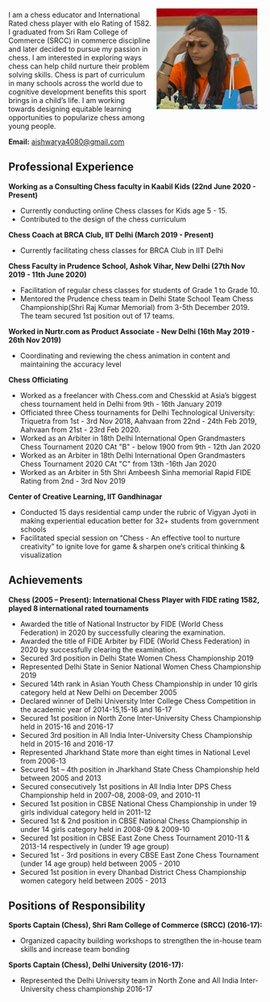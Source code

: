 
<img vspace="10" hspace="10" align="right" width="200" height="200" src="/pic.png"> 

I am a chess educator and International Rated chess player with elo Rating of 1582. I graduated from Sri Ram College of Commerce (SRCC)  in commerce discipline and later decided to pursue my passion in chess. I am interested in exploring ways chess can help child nurture their problem solving skills. Chess is part of curriculum in many schools across the world due to cognitive development benefits this sport brings in a child’s life. I am working towards designing equitable learning opportunities to popularize chess among young people.

**Email:** aishwarya4080@gmail.com

## Professional Experience

**Working as a Consulting Chess faculty in Kaabil Kids (22nd June 2020 - Present)**

- Currently conducting online Chess classes for Kids age 5 - 15.
- Contributed to the design of the chess curriculum

**Chess Coach at BRCA Club,  IIT Delhi  (March 2019 - Present)**

- Currently facilitating chess classes for BRCA Club in IIT Delhi

**Chess Faculty in Prudence School, Ashok Vihar, New Delhi  (27th Nov 2019 - 11th June 2020)**

- Facilitation of regular chess classes for students of Grade 1 to Grade 10.
- Mentored the Prudence chess team in Delhi State School Team Chess Championship(Shri Raj Kumar Memorial) from 3-5th December 2019. The team secured 1st position out of 17 teams.

**Worked in Nurtr.com as Product Associate - New Delhi (16th May 2019 - 26th Nov 2019)**

- Coordinating and reviewing the chess animation in content and maintaining the accuracy level

**Chess Officiating**

- Worked as a freelancer with Chess.com and Chesskid at Asia’s biggest chess tournament held in Delhi from 9th - 16th January 2019
- Officiated three  Chess tournaments for Delhi Technological University: Triquetra from 1st - 3rd Nov 2018,  Aahvaan from 22nd - 24th Feb 2019,  Aahvaan from  21st - 23rd Feb 2020.
- Worked as an Arbiter in 18th Delhi International Open Grandmasters Chess Tournament 2020 CAt "B" - below 1900 from 9th - 12th Jan 2020
- Worked as an Arbiter in 18th Delhi International Open Grandmasters Chess Tournament 2020 CAt "C" from 13th -16th Jan 2020
- Worked as an Arbiter in 5th Shri Ambeesh Sinha memorial Rapid FIDE Rating from 2nd - 3rd Nov 2019

**Center of Creative Learning, IIT Gandhinagar**

- Conducted 15 days residential camp under the rubric of Vigyan Jyoti in making experiential education better for 32+ students from government schools
- Facilitated special session on “Chess - An effective tool to nurture creativity” to ignite love for game & sharpen one’s critical thinking & visualization

## Achievements

**Chess (2005 – Present): International Chess Player with FIDE rating 1582, played 8 international rated tournaments**

- Awarded the title of National Instructor by FIDE (World Chess Federation) in 2020 by successfully clearing the examination.
- Awarded the title of FIDE Arbiter by FIDE (World Chess Federation) in 2020 by successfully clearing the examination.
- Secured 3rd position in Delhi State Women Chess Championship 2019
- Represented Delhi State in Senior National Women Chess Championship 2019
- Secured 14th rank in Asian Youth Chess Championship in under 10 girls category held at New Delhi on December 2005
- Declared winner of Delhi University Inter College Chess Competition in the academic year of 2014-15,15-16 and 16-17
- Secured 1st position in North Zone Inter-University Chess Championship held in 2015-16 and 2016-17
- Secured 3rd position in All India Inter-University Chess Championship held in 2015-16 and 2016-17
- Represented Jharkhand State more than eight times in National Level from 2006-13
- Secured 1st – 4th position in Jharkhand State Chess Championship held between 2005 and 2013
- Secured consecutively 1st positions in All India Inter DPS Chess Championship held in 2007-08, 2008-09, and 2010-11
- Secured 1st position in CBSE National Chess Championship in under 19 girls individual category held in 2011-12
- Secured 1st & 2nd position in CBSE National Chess Championship in under 14 girls category held in 2008-09 & 2009-10
- Secured 1st position in CBSE East Zone Chess Tournament 2010-11 & 2013-14 respectively in (under 19 age group)
- Secured 1st - 3rd positions in every CBSE East Zone Chess Tournament (under 14 age group) held between 2005 - 2010
- Secured 1st position in every Dhanbad District Chess Championship women category held between 2005 - 2013


## Positions of Responsibility

**Sports Captain (Chess), Shri Ram College of Commerce (SRCC) (2016-17):**

- Organized capacity building workshops to strengthen the in-house team skills and increase team bonding

**Sports Captain (Chess), Delhi University  (2016-17):**

- Represented the Delhi University team in North Zone and All India Inter-University chess championship 2016-17
